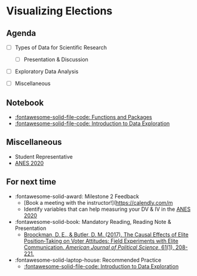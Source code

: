 # Visualizing Elections

## Agenda
- [ ] Types of Data for Scientific Research
    - [ ] Presentation & Discussion
- [ ] Exploratory Data Analysis
- [ ] Miscellaneous


## Notebook
- [:fontawesome-solid-file-code: Functions and Packages](https://colab.research.google.com/github/mickaeltemporao/itds/blob/main/materials/03-functions-and-packages.ipynb)
- [:fontawesome-solid-file-code: Introduction to Data Exploration](https://colab.research.google.com/github/mickaeltemporao/itds/blob/main/materials/04-data-exploration-columns.ipynb)

## Miscellaneous
- Student Representative
- [ANES 2020](https://sda.berkeley.edu/sdaweb/docs/nes2020full/DOC/hcbk.htm)

## For next time
-  :fontawesome-solid-award: Milestone 2 Feedback
    - [Book a meeting with the instructor!](https://calendly.com/m
    - Identify variables that can help measuring your DV & IV in the [ANES 2020](https://sda.berkeley.edu/sdaweb/docs/nes2020full/DOC/hcbk.htm)
- :fontawesome-solid-book: Mandatory Reading, Reading Note & Presentation
    - [Broockman, D. E., & Butler, D. M. (2017). The Causal Effects of Elite Position‐Taking on Voter Attitudes: Field Experiments with Elite Communication. *American Journal of Political Science*, 61(1), 208-221.](https://proxy.sciencespobordeaux.fr:2595/doi/epdf/10.1111/ajps.12243)
- :fontawesome-solid-laptop-house: Recommended Practice
    - [:fontawesome-solid-file-code: Introduction to Data Exploration](https://colab.research.google.com/github/mickaeltemporao/itds/blob/main/materials/04-data-exploration-columns.ipynb)

